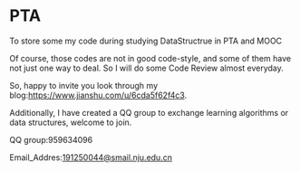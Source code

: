 # PTA
To store some my code during studying DataStructrue in PTA and MOOC

Of course, those codes are not in good code-style, and some of them have not just one way to deal. So I
will do some Code Review almost everyday.

So, happy to invite you look through my blog:https://www.jianshu.com/u/6cda5f62f4c3.

Additionally, I have created a QQ group to exchange learning algorithms or data structures, welcome to join.

QQ group:959634096

Email_Addres:191250044@smail.nju.edu.cn
